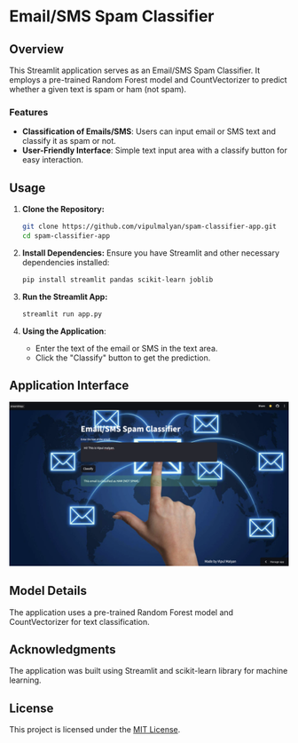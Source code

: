 # Email/SMS Spam Classifier


## Overview

This Streamlit application serves as an Email/SMS Spam Classifier. It employs a pre-trained Random Forest model and CountVectorizer to predict whether a given text is spam or ham (not spam).

### Features

- **Classification of Emails/SMS**: Users can input email or SMS text and classify it as spam or not.
- **User-Friendly Interface**: Simple text input area with a classify button for easy interaction.

## Usage

1. **Clone the Repository:**
    ```bash
    git clone https://github.com/vipulmalyan/spam-classifier-app.git
    cd spam-classifier-app
    ```

2. **Install Dependencies:**
    Ensure you have Streamlit and other necessary dependencies installed:
    ```bash
    pip install streamlit pandas scikit-learn joblib
    ```

3. **Run the Streamlit App:**
    ```bash
    streamlit run app.py
    ```

4. **Using the Application**:
    - Enter the text of the email or SMS in the text area.
    - Click the "Classify" button to get the prediction.

## Application Interface

![Application Screenshot](https://raw.githubusercontent.com/vipulmalyan/EMail_Message_Spam_Detection/main/poster.png)

## Model Details

The application uses a pre-trained Random Forest model and CountVectorizer for text classification.

## Acknowledgments

The application was built using Streamlit and scikit-learn library for machine learning.

## License

This project is licensed under the [MIT License](LICENSE).
